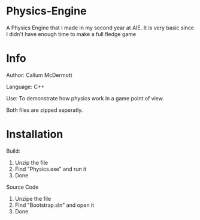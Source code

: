 # Physics-Engine

A Physics Engine that I made in my second year at AIE. It is very basic since I didn't have enough time to make a full fledge game

# Info 

Author: Callum McDermott

Language: C++

Use: To demonstrate how physics work in a game point of view.

Both files are zipped seperatly.

# Installation 

Build:

1. Unzip the file
2. Find "Physics.exe" and run it
3. Done

Source Code

1. Unzipe the file
2. Find "Bootstrap.sln" and open it
3. Done
